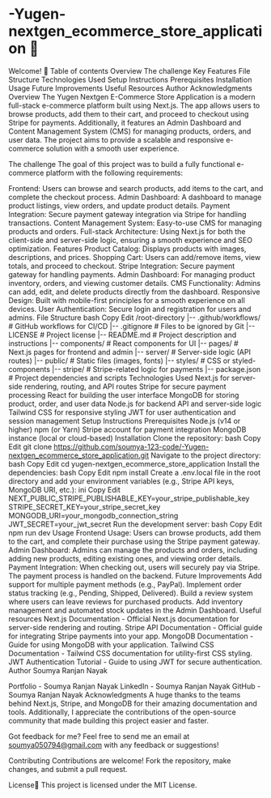 # -Yugen-nextgen_ecommerce_store_application 🛒

Welcome! 👋
Table of contents
Overview
The challenge
Key Features
File Structure
Technologies Used
Setup Instructions
Prerequisites
Installation
Usage
Future Improvements
Useful Resources
Author
Acknowledgments
Overview
The Yugen Nextgen E-Commerce Store Application is a modern full-stack e-commerce platform built using Next.js. The app allows users to browse products, add them to their cart, and proceed to checkout using Stripe for payments. Additionally, it features an Admin Dashboard and Content Management System (CMS) for managing products, orders, and user data. The project aims to provide a scalable and responsive e-commerce solution with a smooth user experience.

The challenge
The goal of this project was to build a fully functional e-commerce platform with the following requirements:

Frontend: Users can browse and search products, add items to the cart, and complete the checkout process.
Admin Dashboard: A dashboard to manage product listings, view orders, and update product details.
Payment Integration: Secure payment gateway integration via Stripe for handling transactions.
Content Management System: Easy-to-use CMS for managing products and orders.
Full-stack Architecture: Using Next.js for both the client-side and server-side logic, ensuring a smooth experience and SEO optimization.
Features
Product Catalog: Displays products with images, descriptions, and prices.
Shopping Cart: Users can add/remove items, view totals, and proceed to checkout.
Stripe Integration: Secure payment gateway for handling payments.
Admin Dashboard: For managing product inventory, orders, and viewing customer details.
CMS Functionality: Admins can add, edit, and delete products directly from the dashboard.
Responsive Design: Built with mobile-first principles for a smooth experience on all devices.
User Authentication: Secure login and registration for users and admins.
File Structure
bash
Copy
Edit
/root-directory
|-- .github/workflows/           # GitHub workflows for CI/CD
|-- .gitignore                   # Files to be ignored by Git
|-- LICENSE                      # Project license
|-- README.md                    # Project description and instructions
|-- components/                  # React components for UI
|-- pages/                       # Next.js pages for frontend and admin
|-- server/                      # Server-side logic (API routes)
|-- public/                      # Static files (images, fonts)
|-- styles/                      # CSS or styled-components
|-- stripe/                      # Stripe-related logic for payments
|-- package.json                 # Project dependencies and scripts
Technologies Used
Next.js for server-side rendering, routing, and API routes
Stripe for secure payment processing
React for building the user interface
MongoDB for storing product, order, and user data
Node.js for backend API and server-side logic
Tailwind CSS for responsive styling
JWT for user authentication and session management
Setup Instructions
Prerequisites
Node.js (v14 or higher)
npm (or Yarn)
Stripe account for payment integration
MongoDB instance (local or cloud-based)
Installation
Clone the repository:
bash
Copy
Edit
git clone https://github.com/soumya-123-code/-Yugen-nextgen_ecommerce_store_application.git
Navigate to the project directory:
bash
Copy
Edit
cd yugen-nextgen_ecommerce_store_application
Install the dependencies:
bash
Copy
Edit
npm install
Create a .env.local file in the root directory and add your environment variables (e.g., Stripe API keys, MongoDB URI, etc.):
ini
Copy
Edit
NEXT_PUBLIC_STRIPE_PUBLISHABLE_KEY=your_stripe_publishable_key
STRIPE_SECRET_KEY=your_stripe_secret_key
MONGODB_URI=your_mongodb_connection_string
JWT_SECRET=your_jwt_secret
Run the development server:
bash
Copy
Edit
npm run dev
Usage
Frontend Usage: Users can browse products, add them to the cart, and complete their purchase using the Stripe payment gateway.
Admin Dashboard: Admins can manage the products and orders, including adding new products, editing existing ones, and viewing order details.
Payment Integration: When checking out, users will securely pay via Stripe. The payment process is handled on the backend.
Future Improvements
Add support for multiple payment methods (e.g., PayPal).
Implement order status tracking (e.g., Pending, Shipped, Delivered).
Build a review system where users can leave reviews for purchased products.
Add inventory management and automated stock updates in the Admin Dashboard.
Useful resources
Next.js Documentation - Official Next.js documentation for server-side rendering and routing.
Stripe API Documentation - Official guide for integrating Stripe payments into your app.
MongoDB Documentation - Guide for using MongoDB with your application.
Tailwind CSS Documentation - Tailwind CSS documentation for utility-first CSS styling.
JWT Authentication Tutorial - Guide to using JWT for secure authentication.
Author
Soumya Ranjan Nayak

Portfolio - Soumya Ranjan Nayak
LinkedIn - Soumya Ranjan Nayak
GitHub - Soumya Ranjan Nayak
Acknowledgments
A huge thanks to the teams behind Next.js, Stripe, and MongoDB for their amazing documentation and tools. Additionally, I appreciate the contributions of the open-source community that made building this project easier and faster.

Got feedback for me?
Feel free to send me an email at soumya050794@gmail.com with any feedback or suggestions!

Contributing
Contributions are welcome! Fork the repository, make changes, and submit a pull request.

License📃
This project is licensed under the MIT License.